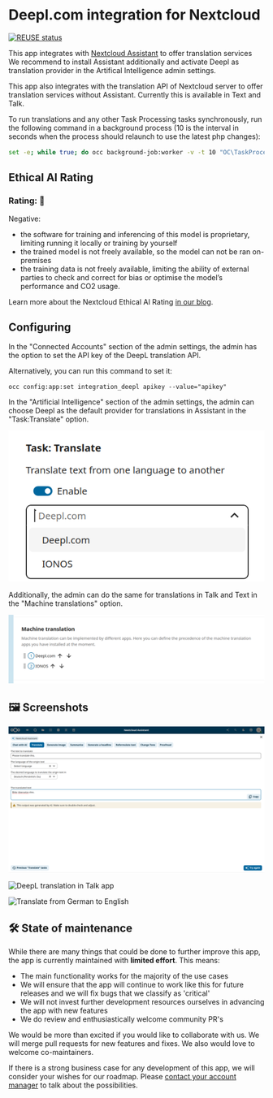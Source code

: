 <!--
  - SPDX-FileCopyrightText: 2023 Nextcloud GmbH and Nextcloud contributors
  - SPDX-License-Identifier: AGPL-3.0-or-later
-->
# Deepl.com integration for Nextcloud

[![REUSE status](https://api.reuse.software/badge/github.com/nextcloud/integration_deepl)](https://api.reuse.software/info/github.com/nextcloud/integration_deepl)

This app integrates with [Nextcloud Assistant](https://apps.nextcloud.com/apps/assistant) to offer translation services We recommend to install Assistant additionally and activate Deepl as translation provider in the Artifical Intelligence admin settings.

This app also integrates with the translation API of Nextcloud server to offer translation services without Assistant. Currently this is available in Text and Talk.

To run translations and any other Task Processing tasks synchronously, run the following command in a background process (10 is the interval in seconds when the process should relaunch to use the latest php changes):

```sh
set -e; while true; do occ background-job:worker -v -t 10 "OC\TaskProcessing\SynchronousBackgroundJob"; done
```

## Ethical AI Rating
### Rating: 🔴

Negative:
* the software for training and inferencing of this model is proprietary, limiting running it locally or training by yourself
* the trained model is not freely available, so the model can not be ran on-premises
* the training data is not freely available, limiting the ability of external parties to check and correct for bias or optimise the model’s performance and CO2 usage.

Learn more about the Nextcloud Ethical AI Rating [in our blog](https://nextcloud.com/blog/nextcloud-ethical-ai-rating/).

## Configuring

In the "Connected Accounts" section of the admin settings, the admin has the option to set the API key of the DeepL translation API.

Alternatively, you can run this command to set it:
```
occ config:app:set integration_deepl apikey --value="apikey"
```

In the "Artificial Intelligence" section of the admin settings, the admin can choose Deepl as the default provider for translations in Assistant in the "Task:Translate" option.

![Set Deepl for Assistant translation](img/Screenshot_Settings_1.png)

Additionally, the admin can do the same for translations in Talk and Text in the "Machine translations" option.

![Set Deepl as translate provider](img/Screenshot_Settings_2.png)

## 🖼️ Screenshots
![DeepL translation in Assistant app](img/screenshot_assistant.png)

![DeepL translation in Talk app](img/screenshot1.png)

![Translate from German to English](img/screenshot2.png)

## 🛠️ State of maintenance

While there are many things that could be done to further improve this app, the app is currently maintained with **limited effort**. This means:

- The main functionality works for the majority of the use cases
- We will ensure that the app will continue to work like this for future releases and we will fix bugs that we classify as 'critical'
- We will not invest further development resources ourselves in advancing the app with new features
- We do review and enthusiastically welcome community PR's

We would be more than excited if you would like to collaborate with us. We will merge pull requests for new features and fixes. We also would love to welcome co-maintainers.

If there is a strong business case for any development of this app, we will consider your wishes for our roadmap. Please [contact your account manager](https://nextcloud.com/enterprise/) to talk about the possibilities.
